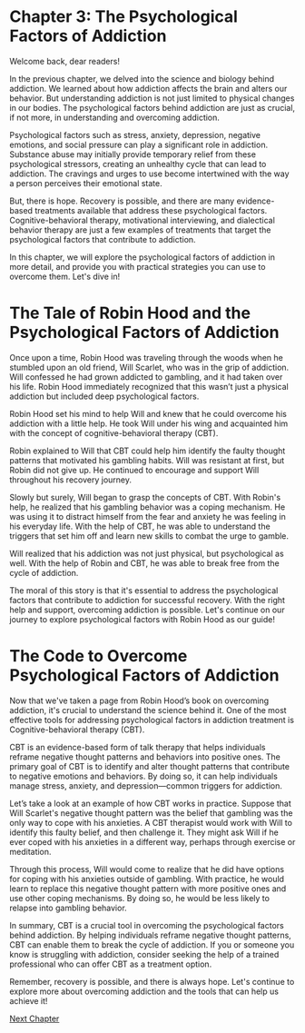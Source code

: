 # Chapter 3: The Psychological Factors of Addiction

Welcome back, dear readers! 

In the previous chapter, we delved into the science and biology behind addiction. We learned about how addiction affects the brain and alters our behavior. But understanding addiction is not just limited to physical changes in our bodies. The psychological factors behind addiction are just as crucial, if not more, in understanding and overcoming addiction.  

Psychological factors such as stress, anxiety, depression, negative emotions, and social pressure can play a significant role in addiction. Substance abuse may initially provide temporary relief from these psychological stressors, creating an unhealthy cycle that can lead to addiction. The cravings and urges to use become intertwined with the way a person perceives their emotional state. 

But, there is hope. Recovery is possible, and there are many evidence-based treatments available that address these psychological factors. Cognitive-behavioral therapy, motivational interviewing, and dialectical behavior therapy are just a few examples of treatments that target the psychological factors that contribute to addiction. 

In this chapter, we will explore the psychological factors of addiction in more detail, and provide you with practical strategies you can use to overcome them. Let's dive in!
# The Tale of Robin Hood and the Psychological Factors of Addiction

Once upon a time, Robin Hood was traveling through the woods when he stumbled upon an old friend, Will Scarlet, who was in the grip of addiction. Will confessed he had grown addicted to gambling, and it had taken over his life. Robin Hood immediately recognized that this wasn’t just a physical addiction but included deep psychological factors.

Robin Hood set his mind to help Will and knew that he could overcome his addiction with a little help. He took Will under his wing and acquainted him with the concept of cognitive-behavioral therapy (CBT). 

Robin explained to Will that CBT could help him identify the faulty thought patterns that motivated his gambling habits. Will was resistant at first, but Robin did not give up. He continued to encourage and support Will throughout his recovery journey.

Slowly but surely, Will began to grasp the concepts of CBT. With Robin's help, he realized that his gambling behavior was a coping mechanism. He was using it to distract himself from the fear and anxiety he was feeling in his everyday life. With the help of CBT, he was able to understand the triggers that set him off and learn new skills to combat the urge to gamble. 

Will realized that his addiction was not just physical, but psychological as well. With the help of Robin and CBT, he was able to break free from the cycle of addiction.

The moral of this story is that it's essential to address the psychological factors that contribute to addiction for successful recovery. With the right help and support, overcoming addiction is possible. Let's continue on our journey to explore psychological factors with Robin Hood as our guide!
# The Code to Overcome Psychological Factors of Addiction

Now that we've taken a page from Robin Hood’s book on overcoming addiction, it's crucial to understand the science behind it. One of the most effective tools for addressing psychological factors in addiction treatment is Cognitive-behavioral therapy (CBT).

CBT is an evidence-based form of talk therapy that helps individuals reframe negative thought patterns and behaviors into positive ones. The primary goal of CBT is to identify and alter thought patterns that contribute to negative emotions and behaviors. By doing so, it can help individuals manage stress, anxiety, and depression—common triggers for addiction.

Let’s take a look at an example of how CBT works in practice. Suppose that Will Scarlet's negative thought pattern was the belief that gambling was the only way to cope with his anxieties. A CBT therapist would work with Will to identify this faulty belief, and then challenge it. They might ask Will if he ever coped with his anxieties in a different way, perhaps through exercise or meditation.

Through this process, Will would come to realize that he did have options for coping with his anxieties outside of gambling. With practice, he would learn to replace this negative thought pattern with more positive ones and use other coping mechanisms. By doing so, he would be less likely to relapse into gambling behavior.

In summary, CBT is a crucial tool in overcoming the psychological factors behind addiction. By helping individuals reframe negative thought patterns, CBT can enable them to break the cycle of addiction. If you or someone you know is struggling with addiction, consider seeking the help of a trained professional who can offer CBT as a treatment option.

Remember, recovery is possible, and there is always hope. Let's continue to explore more about overcoming addiction and the tools that can help us achieve it!


[Next Chapter](04_Chapter04.md)